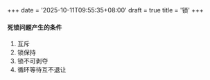 +++
date = '2025-10-11T09:55:35+08:00'
draft = true
title = '锁'
+++
#### 死锁问题产生的条件
1. 互斥
2. 锁保持
3. 锁不可剥夺
4. 循环等待互不退让